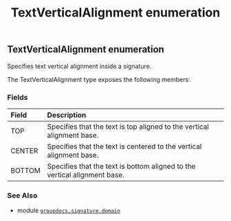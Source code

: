 ﻿---
title: TextVerticalAlignment enumeration
second_title: GroupDocs.Signature for Python via .NET API References
description: 
type: docs
url: /python-net/groupdocs.signature.domain/textverticalalignment/
is_root: false
weight: 820
---

## TextVerticalAlignment enumeration

Specifies text vertical alignment inside a signature.



The TextVerticalAlignment type exposes the following members:

### Fields
| Field | Description |
| :- | :- |
| TOP | Specifies that the text is top aligned to the vertical alignment base. |
| CENTER | Specifies that the text is centered to the vertical alignment base. |
| BOTTOM | Specifies that the text is bottom aligned to the vertical alignment base. |



### See Also
* module [`groupdocs.signature.domain`](..)
